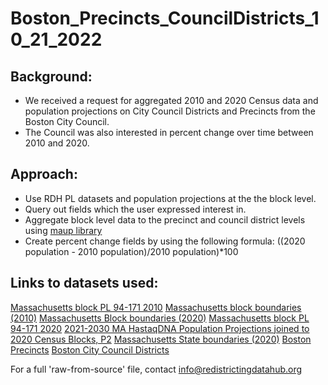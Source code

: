 # Boston_Precincts_CouncilDistricts_10_21_2022

## Background:
- We received a request for aggregated 2010 and 2020 Census data and population projections on City Council Districts and Precincts from the Boston City Council.
- The Council was also interested in percent change over time between 2010 and 2020.

## Approach:
- Use RDH PL datasets and population projections at the the block level.
- Query out fields which the user expressed interest in.
- Aggregate block level data to the precinct and council district levels using [maup library](https://github.com/mggg/maup)
- Create percent change fields by using the following formula: ((2020 population - 2010 population)/2010 population)*100

## Links to datasets used:
[Massachusetts block PL 94-171 2010](https://redistrictingdatahub.org/dataset/massachusetts-block-pl-94171-2010/)
[Massachusetts block boundaries (2010)](https://redistrictingdatahub.org/dataset/massachusetts-block-boundaries-2010/)
[Massachusetts Block boundaries (2020)](https://redistrictingdatahub.org/dataset/massachusetts-block-boundaries-2020/)
[Massachusetts block PL 94-171 2020](https://redistrictingdatahub.org/dataset/massachusetts-block-pl-94171-2020/)
[2021-2030 MA HastaqDNA Population Projections joined to 2020 Census Blocks, P2](https://redistrictingdatahub.org/dataset/20212030-ma-hastaqdna-population-projections-joined-to-2020-census-blocks-p2/)
[Massachusetts State boundaries (2020)](https://redistrictingdatahub.org/dataset/massachusetts-state-boundaries-2020/)
[Boston Precincts](https://bostonopendata-boston.opendata.arcgis.com/datasets/boston::boston-precinct-boundaries/explore?location=42.314086%2C-70.970025%2C11.54)
[Boston City Council Districts](https://bostonopendata-boston.opendata.arcgis.com/datasets/boston::city-council-districts-view/explore?location=42.312169%2C-71.072913%2C11.82)

For a full 'raw-from-source' file, contact info@redistrictingdatahub.org
